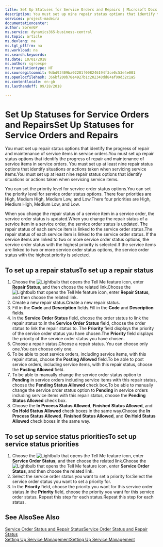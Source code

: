 ```yaml
---
title: Set Up Statuses for Service Orders and Repairs | Microsoft Docs
description: You must set up nine repair status options that identify the progress of repair and maintenance of service items in service orders.
services: project-madeira
documentationcenter: 
author: SorenGP
ms.service: dynamics365-business-central
ms.topic: article
ms.devlang: na
ms.tgt_pltfrm: na
ms.workload: na
ms.search.keywords: 
ms.date: 10/01/2018
ms.author: sgroespe
ms.translationtype: HT
ms.sourcegitcommit: 9dbd92409ba02281f008246194f3ce0c53e4e001
ms.openlocfilehash: 366bf200b78e4927b1c202340dd84af09d32c1a5
ms.contentlocale: en-gb
ms.lasthandoff: 09/28/2018

---
```

# <a name="set-up-statuses-for-service-orders-and-repairs"></a><span data-ttu-id="7eb24-103">Set Up Statuses for Service Orders and Repairs</span><span class="sxs-lookup"><span data-stu-id="7eb24-103">Set Up Statuses for Service Orders and Repairs</span></span>
<span data-ttu-id="7eb24-104">You must set up repair status options that identify the progress of repair and maintenance of service items in service orders.</span><span class="sxs-lookup"><span data-stu-id="7eb24-104">You must set up repair status options that identify the progress of repair and maintenance of service items in service orders.</span></span> <span data-ttu-id="7eb24-105">You must set up at least nine repair status options that identify situations or actions taken when servicing service items.</span><span class="sxs-lookup"><span data-stu-id="7eb24-105">You must set up at least nine repair status options that identify situations or actions taken when servicing service items.</span></span>  

<span data-ttu-id="7eb24-106">You can set the priority level for service order status options.</span><span class="sxs-lookup"><span data-stu-id="7eb24-106">You can set the priority level for service order status options.</span></span> <span data-ttu-id="7eb24-107">There four priorities are High, Medium High, Medium Low, and Low.</span><span class="sxs-lookup"><span data-stu-id="7eb24-107">There four priorities are High, Medium High, Medium Low, and Low.</span></span>  

<span data-ttu-id="7eb24-108">When you change the repair status of a service item in a service order, the service order status is updated.</span><span class="sxs-lookup"><span data-stu-id="7eb24-108">When you change the repair status of a service item in a service order, the service order status is updated.</span></span> <span data-ttu-id="7eb24-109">The repair status of each service item is linked to the service order status.</span><span class="sxs-lookup"><span data-stu-id="7eb24-109">The repair status of each service item is linked to the service order status.</span></span> <span data-ttu-id="7eb24-110">If the service items are linked to two or more service order status options, the service order status with the highest priority is selected.</span><span class="sxs-lookup"><span data-stu-id="7eb24-110">If the service items are linked to two or more service order status options, the service order status with the highest priority is selected.</span></span>  

## <a name="to-set-up-a-repair-status"></a><span data-ttu-id="7eb24-111">To set up a repair status</span><span class="sxs-lookup"><span data-stu-id="7eb24-111">To set up a repair status</span></span>  
1. <span data-ttu-id="7eb24-112">Choose the ![Lightbulb that opens the Tell Me feature](media/ui-search/search_small.png "Tell me what you want to do") icon, enter **Repair Status**, and then choose the related link.</span><span class="sxs-lookup"><span data-stu-id="7eb24-112">Choose the ![Lightbulb that opens the Tell Me feature](media/ui-search/search_small.png "Tell me what you want to do") icon, enter **Repair Status**, and then choose the related link.</span></span>
2. <span data-ttu-id="7eb24-113">Create a new repair status.</span><span class="sxs-lookup"><span data-stu-id="7eb24-113">Create a new repair status.</span></span>  
3. <span data-ttu-id="7eb24-114">Fill in the **Code** and **Description** fields.</span><span class="sxs-lookup"><span data-stu-id="7eb24-114">Fill in the **Code** and **Description** fields.</span></span>  
4. <span data-ttu-id="7eb24-115">In the **Service Order Status** field, choose the order status to link the repair status to.</span><span class="sxs-lookup"><span data-stu-id="7eb24-115">In the **Service Order Status** field, choose the order status to link the repair status to.</span></span> <span data-ttu-id="7eb24-116">The **Priority** field displays the priority of the service order status you have chosen.</span><span class="sxs-lookup"><span data-stu-id="7eb24-116">The **Priority** field displays the priority of the service order status you have chosen.</span></span>  
5. <span data-ttu-id="7eb24-117">Choose a repair status.</span><span class="sxs-lookup"><span data-stu-id="7eb24-117">Choose a repair status.</span></span> <span data-ttu-id="7eb24-118">You can choose only one.</span><span class="sxs-lookup"><span data-stu-id="7eb24-118">You can choose only one.</span></span>  
6. <span data-ttu-id="7eb24-119">To be able to post service orders, including service items, with this repair status, choose the **Posting Allowed** field.</span><span class="sxs-lookup"><span data-stu-id="7eb24-119">To be able to post service orders, including service items, with this repair status, choose the **Posting Allowed** field.</span></span>  
7. <span data-ttu-id="7eb24-120">To be able to manually change the service order status option to **Pending** in service orders including service items with this repair status, choose the **Pending Status Allowed** check box.</span><span class="sxs-lookup"><span data-stu-id="7eb24-120">To be able to manually change the service order status option to **Pending** in service orders including service items with this repair status, choose the **Pending Status Allowed** check box.</span></span>  
8. <span data-ttu-id="7eb24-121">Choose the **In Process Status Allowed**, **Finished Status Allowed**, and **On Hold Status Allowed** check boxes in the same way.</span><span class="sxs-lookup"><span data-stu-id="7eb24-121">Choose the **In Process Status Allowed**, **Finished Status Allowed**, and **On Hold Status Allowed** check boxes in the same way.</span></span>
  
## <a name="to-set-up-service-status-priorities"></a><span data-ttu-id="7eb24-122">To set up service status priorities</span><span class="sxs-lookup"><span data-stu-id="7eb24-122">To set up service status priorities</span></span>  
1. <span data-ttu-id="7eb24-123">Choose the ![Lightbulb that opens the Tell Me feature](media/ui-search/search_small.png "Tell me what you want to do") icon, enter **Service Order Status**, and then choose the related link.</span><span class="sxs-lookup"><span data-stu-id="7eb24-123">Choose the ![Lightbulb that opens the Tell Me feature](media/ui-search/search_small.png "Tell me what you want to do") icon, enter **Service Order Status**, and then choose the related link.</span></span>  
2. <span data-ttu-id="7eb24-124">Select the service order status you want to set a priority for.</span><span class="sxs-lookup"><span data-stu-id="7eb24-124">Select the service order status you want to set a priority for.</span></span>  
3. <span data-ttu-id="7eb24-125">In the **Priority** field, choose the priority you want for this service order status.</span><span class="sxs-lookup"><span data-stu-id="7eb24-125">In the **Priority** field, choose the priority you want for this service order status.</span></span> <span data-ttu-id="7eb24-126">Repeat this step for each status.</span><span class="sxs-lookup"><span data-stu-id="7eb24-126">Repeat this step for each status.</span></span>  

## <a name="see-also"></a><span data-ttu-id="7eb24-127">See Also</span><span class="sxs-lookup"><span data-stu-id="7eb24-127">See Also</span></span>  
[<span data-ttu-id="7eb24-128">Service Order Status and Repair Status</span><span class="sxs-lookup"><span data-stu-id="7eb24-128">Service Order Status and Repair Status</span></span>](service-service-order-status-and-repair-status.md)  
[<span data-ttu-id="7eb24-129">Setting Up Service Management</span><span class="sxs-lookup"><span data-stu-id="7eb24-129">Setting Up Service Management</span></span>](service-setup-service.md)  

